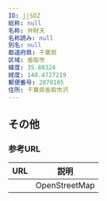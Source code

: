 ```yaml
---
ID: jjSDZ
総称: null
名称: 弁財天
名称読み: null
別名: null
都道府県: 千葉県
区域: 香取市
緯度: 35.80324
経度: 140.4727219
郵便番号: 2870105
住所: 千葉県香取市沢
---
```


## その他

### 参考URL

| URL | 説明          |
| --- | ------------- |
|     | OpenStreetMap |
